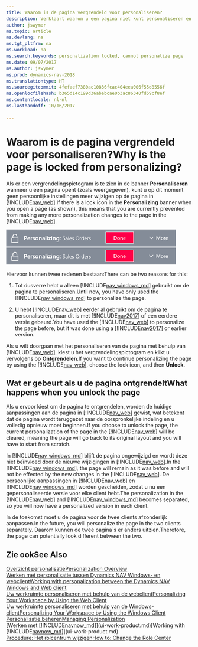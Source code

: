 ```yaml
---
title: Waarom is de pagina vergrendeld voor personaliseren?
description: Verklaart waarom u een pagina niet kunt personaliseren en wat u kunt doen om deze te ontgrendelen zodat u de pagina wel kunt personaliseren.
author: jswymer
ms.topic: article
ms.devlang: na
ms.tgt_pltfrm: na
ms.workload: na
ms.search.keywords: personalization locked, cannot personalize page
ms.date: 09/07/2017
ms.author: jswymer
ms.prod: dynamics-nav-2018
ms.translationtype: HT
ms.sourcegitcommit: 4fefaef7380ac10836fcac404eea006f55d8556f
ms.openlocfilehash: b365d14c199d36abebcae0b3ac86340fd59cf8ef
ms.contentlocale: nl-nl
ms.lasthandoff: 10/16/2017

---
```

# <a name="why-is-the-page-is-locked-from-personalizing"></a><span data-ttu-id="8cbf0-103">Waarom is de pagina vergrendeld voor personaliseren?</span><span class="sxs-lookup"><span data-stu-id="8cbf0-103">Why is the page is locked from personalizing?</span></span>
<span data-ttu-id="8cbf0-104">Als er een vergrendelingspictogram is te zien in de banner **Personaliseren** wanneer u een pagina opent (zoals weergegeven), kunt u op dit moment geen persoonlijke instellingen meer wijzigen op de pagina in [!INCLUDE[nav_web](includes/nav_web_md.md)].</span><span class="sxs-lookup"><span data-stu-id="8cbf0-104">If there is a lock icon in the **Personalizing** banner when you open a page (as shown), this means that you are currently prevented from making any more personalization changes to the page in the [!INCLUDE[nav_web](includes/nav_web_md.md)].</span></span>

<span data-ttu-id="8cbf0-105">![Personaliseringsvergrendeling](media/personalization-locked.png "Personaliseringsvergrendeling")</span><span class="sxs-lookup"><span data-stu-id="8cbf0-105">![Personalize Lock](media/personalization-locked.png "Personalize lock")</span></span>

<span data-ttu-id="8cbf0-106">Hiervoor kunnen twee redenen bestaan:</span><span class="sxs-lookup"><span data-stu-id="8cbf0-106">There can be two reasons for this:</span></span>
1.  <span data-ttu-id="8cbf0-107">Tot dusverre hebt u alleen [!INCLUDE[nav_windows_md](includes/nav_windows_md.md)] gebruikt om de pagina te personaliseren.</span><span class="sxs-lookup"><span data-stu-id="8cbf0-107">Until now, you have only used the [!INCLUDE[nav_windows_md](includes/nav_windows_md.md)] to personalize the page.</span></span>

2. <span data-ttu-id="8cbf0-108">U hebt [!INCLUDE[nav_web](includes/nav_web_md.md)] eerder al gebruikt om de pagina te personaliseren, maar dit is met [!INCLUDE[nav2017](includes/nav2017.md)] of een eerdere versie gebeurd.</span><span class="sxs-lookup"><span data-stu-id="8cbf0-108">You have used the [!INCLUDE[nav_web](includes/nav_web_md.md)] to personalize the page before, but it was done using a [!INCLUDE[nav2017](includes/nav2017.md)] or earlier version.</span></span>   

<span data-ttu-id="8cbf0-109">Als u wilt doorgaan met het personaliseren van de pagina met behulp van [!INCLUDE[nav_web](includes/nav_web_md.md)], kiest u het vergrendelingspictogram en klikt u vervolgens op **Ontgrendelen**.</span><span class="sxs-lookup"><span data-stu-id="8cbf0-109">If you want to continue personalizing the page by using the [!INCLUDE[nav_web](includes/nav_web_md.md)], choose the lock icon, and then **Unlock**.</span></span>

## <a name="what-happens-when-you-unlock-the-page"></a><span data-ttu-id="8cbf0-110">Wat er gebeurt als u de pagina ontgrendelt</span><span class="sxs-lookup"><span data-stu-id="8cbf0-110">What happens when you unlock the page</span></span>
<span data-ttu-id="8cbf0-111">Als u ervoor kiest om de pagina te ontgrendelen, worden de huidige aanpassingen aan de pagina in [!INCLUDE[nav_web](includes/nav_web_md.md)] gewist, wat betekent dat de pagina wordt teruggezet naar de oorspronkelijke indeling en u volledig opnieuw moet beginnen.</span><span class="sxs-lookup"><span data-stu-id="8cbf0-111">If you choose to unlock the page, the current personalization of the page in the [!INCLUDE[nav_web](includes/nav_web_md.md)] will be cleared, meaning the page will go back to its original layout and you will have to start from scratch.</span></span>

<span data-ttu-id="8cbf0-112">In [!INCLUDE[nav_windows_md](includes/nav_windows_md.md)] blijft de pagina ongewijzigd en wordt deze niet beïnvloed door de nieuwe wijzigingen in [!INCLUDE[nav_web](includes/nav_web_md.md)].</span><span class="sxs-lookup"><span data-stu-id="8cbf0-112">In the [!INCLUDE[nav_windows_md](includes/nav_windows_md.md)], the page will remain as it was before and will not be effected by the new changes in the [!INCLUDE[nav_web](includes/nav_web_md.md)].</span></span> <span data-ttu-id="8cbf0-113">De persoonlijke aanpassingen in [!INCLUDE[nav_web](includes/nav_web_md.md)] en [!INCLUDE[nav_windows_md](includes/nav_windows_md.md)] worden gescheiden, zodat u nu een gepersonaliseerde versie voor elke client hebt.</span><span class="sxs-lookup"><span data-stu-id="8cbf0-113">The personalization in the [!INCLUDE[nav_web](includes/nav_web_md.md)] and [!INCLUDE[nav_windows_md](includes/nav_windows_md.md)] becomes separated, so you will now have a personalized version in each client.</span></span> 

<span data-ttu-id="8cbf0-114">In de toekomst moet u de pagina voor de twee clients afzonderlijk aanpassen.</span><span class="sxs-lookup"><span data-stu-id="8cbf0-114">In the future, you will personalize the page in the two clients separately.</span></span> <span data-ttu-id="8cbf0-115">Daarom kunnen de twee pagina´s er anders uitzien.</span><span class="sxs-lookup"><span data-stu-id="8cbf0-115">Therefore, the page can potentially look different between the two.</span></span>

## <a name="see-also"></a><span data-ttu-id="8cbf0-116">Zie ook</span><span class="sxs-lookup"><span data-stu-id="8cbf0-116">See Also</span></span>
[<span data-ttu-id="8cbf0-117">Overzicht personalisatie</span><span class="sxs-lookup"><span data-stu-id="8cbf0-117">Personalization Overview</span></span>](ui-personalization-overview.md)  
[<span data-ttu-id="8cbf0-118">Werken met personalisatie tussen Dynamics NAV Windows- en webclient</span><span class="sxs-lookup"><span data-stu-id="8cbf0-118">Working with personalization between the Dynamics NAV Windows and Web client</span></span>](ui-personalization-overview.md#PersonalizationWinWeb)  
[<span data-ttu-id="8cbf0-119">Uw werkruimte personaliseren met behulp van de webclient</span><span class="sxs-lookup"><span data-stu-id="8cbf0-119">Personalizing Your Workspace by Using the Web Client</span></span>](ui-personalization-user.md)  
[<span data-ttu-id="8cbf0-120">Uw werkruimte personaliseren met behulp van de Windows-client</span><span class="sxs-lookup"><span data-stu-id="8cbf0-120">Personalizing Your Workspace by Using the Windows Client</span></span>](ui-personalization-windows-client.md)  
[<span data-ttu-id="8cbf0-121">Personalisatie beheren</span><span class="sxs-lookup"><span data-stu-id="8cbf0-121">Managing Personalization</span></span>](ui-personalization-manage.md)  
<span data-ttu-id="8cbf0-122">[Werken met [!INCLUDE[navnow_md](includes/navnow_md.md)]](ui-work-product.md)</span><span class="sxs-lookup"><span data-stu-id="8cbf0-122">[Working with [!INCLUDE[navnow_md](includes/navnow_md.md)]](ui-work-product.md)</span></span>  
[<span data-ttu-id="8cbf0-123">Procedure: Het rolcentrum wijzigen</span><span class="sxs-lookup"><span data-stu-id="8cbf0-123">How to: Change the Role Center</span></span>](change-role.md)  

